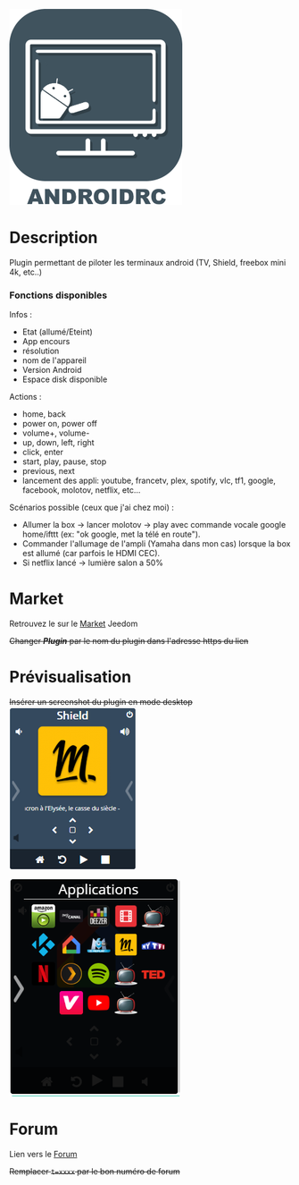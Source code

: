 ![icon](../images/AndroidRemoteControl_icon.png)
# Description

Plugin permettant de piloter les terminaux android (TV, Shield, freebox mini 4k, etc..)

### Fonctions disponibles
Infos :
* Etat (allumé/Eteint)
* App encours
* résolution
* nom de l'appareil
* Version Android
* Espace disk disponible

Actions :
* home, back
* power on, power off
* volume+, volume-
* up, down, left, right
* click, enter
* start, play, pause, stop
* previous, next
* lancement des appli: youtube, francetv, plex, spotify, vlc, tf1, google, facebook, molotov, netflix, etc...


Scénarios possible (ceux que j'ai chez moi) :
* Allumer la box -> lancer molotov -> play avec commande vocale google home/ifttt (ex: "ok google, met la télé en route").
* Commander l'allumage de l'ampli (Yamaha dans mon cas) lorsque la box est allumé (car parfois le HDMI CEC).
* Si netflix lancé -> lumière salon a 50%


# Market

Retrouvez le sur le [Market](https://www.jeedom.com/market/index.php?v=d&p=market&type=plugin&&name=Plugin) Jeedom

~~Changer **_Plugin_** par le nom du plugin dans l'adresse https du lien~~

# Prévisualisation

~~Insérer un screenshot du plugin en mode desktop~~
![screenshot1](../images/Screenshot1.png)

![screenshot2](../images/Screenshot2.png)


# Forum

Lien vers le [Forum](https://www.jeedom.com/forum/viewtopic.php?t=xxxx)

~~Remplacer `t=xxxx` par le bon numéro de forum~~
